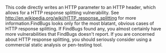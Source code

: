 This code directly writes an HTTP parameter to an HTTP header, which allows for a HTTP response splitting vulnerability. See http://en.wikipedia.org/wiki/HTTP_response_splitting for more information.FindBugs looks only for the most blatant, obvious cases of HTTP response splitting. If FindBugs found any, you almost certainly have more vulnerabilities that FindBugs doesn't report. If you are concerned about HTTP response splitting, you should seriously consider using a commercial static analysis or pen-testing tool.